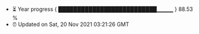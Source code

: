 - ⏳ Year progress { ██████████████████████████▁▁▁▁ } 88.53 %
- ⏰ Updated on Sat, 20 Nov 2021 03:21:26 GMT

